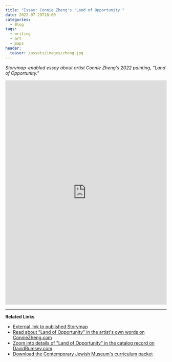 ```yaml
---
title: "Essay: Connie Zheng's 'Land of Opportunity'"
date: 2022-07-29T18:00
categories:
  - Blog
tags:
  - writing
  - art
  - maps
header:
  teaser: /assets/images/zheng.jpg
---
```


*Storymap-enabled essay about artist Connie Zheng's 2022 painting, "Land of Opportunity."*

<iframe src="https://storymaps.arcgis.com/stories/eb7f18ec63aa412ead83e31eba6ea160?header" width="100%" height="700px" frameborder="0" allowfullscreen allow="geolocation">
  
</iframe>

---

**Related Links** 

* [External link to published Storymap](https://arcg.is/0yLia8) 
* [Read about "Land of Opportunity" in the artist's own words on ConnieZheng.com](https://www.conniezheng.com/land-of-opportunity)  
* [Zoom into details of  "Land of Opportunity" in the catalog record on DavidRumsey.com](https://www.davidrumsey.com/luna/servlet/detail/RUMSEY~8~1~348737~90116370:Land-of-Opportunity?qvq=q%3Aconnie+zheng%3Bsort%3APub_List_No_InitialSort%2CPub_Date%2CPub_List_No%2CSeries_No%3Blc%3ARUMSEY%7E8%7E1&mi=0&trs=2)   
* [Download the Contemporary Jewish Museum's curriculum packet](https://res.cloudinary.com/the-contemporary-jewish-museum/image/upload/v1663707003/2022_Tikkun_Lesson_Plan_Environmental_Justice_Maps_v03_5_uii6ct.pdf)
    
